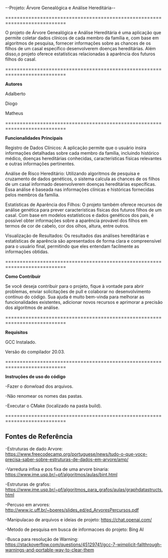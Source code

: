 --Projeto: Árvore Genealógica e Análise Hereditária--

===========================================================================

O projeto de Árvore Genealógica e Análise Hereditária é uma aplicação que permite coletar 
dados clínicos de cada membro da família e, com base em algoritmos de pesquisa, fornecer 
informações sobre as chances de os filhos de um casal específico desenvolverem doenças 
hereditárias. Além disso,o projeto oferece estatísticas relacionadas à aparência dos futuros 
filhos do casal.

===========================================================================

**Autores**

Adalberto

Diogo 

Matheus

===========================================================================


**Funcionalidades Principais**

Registro de Dados Clínicos: A aplicação permite que o usuário insira informações 
detalhadas sobre cada membro da família, incluindo histórico médico, doenças
hereditárias conhecidas, características físicas relevantes e outras informações 
pertinentes.

Análise de Risco Hereditário: Utilizando algoritmos de pesquisa e cruzamento de dados 
genéticos, o sistema calcula as chances de os filhos de um casal informado 
desenvolverem doenças hereditárias específicas. Essa análise é baseada nas 
informações clínicas e históricas fornecidas pelos membros da família.

Estatísticas de Aparência dos Filhos: O projeto também oferece recursos de análise 
genética para prever características físicas dos futuros filhos de um casal. Com base em 
modelos estatísticos e dados genéticos dos pais, é possível obter informações sobre a 
aparência provável dos filhos em termos de cor de cabelo, cor dos olhos, altura, entre outros.

Visualização de Resultados: Os resultados das análises hereditárias e estatísticas de 
aparência são apresentados de forma clara e compreensível para o usuário final, 
permitindo que eles entendam facilmente as informações obtidas.

===========================================================================

**Como Contribuir**

Se você deseja contribuir para o projeto, fique à vontade para abrir problemas, enviar 
solicitações de pull e colaborar no desenvolvimento contínuo do código. Sua ajuda é muito 
bem-vinda para melhorar as funcionalidades existentes, adicionar novos recursos e 
aprimorar a precisão dos algoritmos de análise.

===========================================================================

**Requisitos**

GCC Instalado.

Versão do compilador 20.03.

===========================================================================

**Instruções de uso do código**

-Fazer o donwload dos arquivos.

-Não renomear os nomes das pastas.

-Executar o CMake (localizado na pasta build).

===========================================================================

Fontes de Referência
---------------------------------------------------------------------------
-Estruturas de dado Arvore:  https://www.freecodecamp.org/portuguese/news/tudo-o-que-voce-precisa-saber-sobre-estruturas-de-dados-em-arvore/amp/

-Varredura infixa e pos fixa de uma arvore binaria: https://www.ime.usp.br/~pf/algoritmos/aulas/bint.html

-Estruturas de grafos: https://www.ime.usp.br/~pf/algoritmos_para_grafos/aulas/graphdatastructs.html

-Percuso em arvores: http://www.ic.uff.br/~boeres/slides_ed/ed_ArvoresPercursos.pdf

-Manipulacao de arquivos e ideias de projeto: https://chat.openai.com/

-Metodo de pesquisa em busca de informacoes do projeto: Bing AI 

-Busca para resolução de Warning: https://stackoverflow.com/questions/45129741/gcc-7-wimplicit-fallthrough-warnings-and-portable-way-to-clear-them
